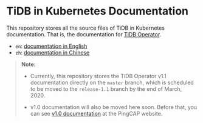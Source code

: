# TiDB in Kubernetes Documentation

This repository stores all the source files of TiDB in Kubernetes documentation. That is, the documentation for [TiDB Operator](https://github.com/pingcap/tidb-operator).

- `en`: [documentation in English](/en/TOC.md)
- `zh`: [documentation in Chinese](/zh/TOC.md)

> **Note:**
>
> - Currently, this repository stores the TiDB Operator v1.1 documentation directly on the `master` branch, which is scheduled to be moved to the `release-1.1` branch by the end of March, 2020.
>
> - v1.0 documentation will also be moved here soon. Before that, you can see [v1.0 documentation](https://pingcap.com/docs/stable/tidb-operator-overview/) at the PingCAP website.
